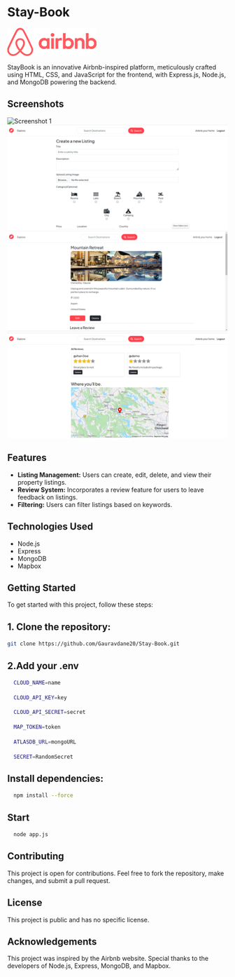 # Stay-Book

![Airbnb Clone](/public/assests/Logo.svg)

StayBook is an innovative Airbnb-inspired platform, meticulously crafted using HTML, CSS, and JavaScript for the frontend, with Express.js, Node.js, and MongoDB powering the backend.

## Screenshots

![Screenshot 1](/public/assests/Landing.png)
![Screenshot 2](/public/assests/create.png)
![Screenshot 2](/public/assests/show.png)
![Screenshot 3](/public/assests/review.png)


## Features

- **Listing Management:** Users can create, edit, delete, and view their property listings.
- **Review System:** Incorporates a review feature for users to leave feedback on listings.
- **Filtering:** Users can filter listings based on keywords.

## Technologies Used

- Node.js
- Express
- MongoDB
- Mapbox

## Getting Started

To get started with this project, follow these steps:

## 1. Clone the repository:

   ```bash
   git clone https://github.com/Gauravdane20/Stay-Book.git
   ```
   

## 2.Add your .env

```bash
  CLOUD_NAME=name

  CLOUD_API_KEY=key
  
  CLOUD_API_SECRET=secret
  
  MAP_TOKEN=token
  
  ATLASDB_URL=mongoURL
  
  SECRET=RandomSecret

  ```
 ## Install dependencies:

```bash
  npm install --force
```

## Start

```bash
  node app.js
```
## Contributing

This project is open for contributions. Feel free to fork the repository, make changes, and submit a pull request.

## License
This project is public and has no specific license.

## Acknowledgements

This project was inspired by the Airbnb website.
Special thanks to the developers of Node.js, Express, MongoDB, and Mapbox.




